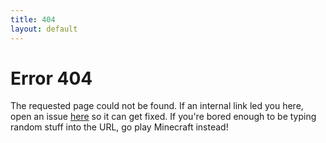 ```yaml
---
title: 404
layout: default
---
```


# Error 404

The requested page could not be found. If an internal link led you here, open an issue [here](https://github.com/ldtteam/MinecoloniesWiki/issues) so it can get fixed. If you're bored enough to be typing random stuff into the URL, go play Minecraft instead!
